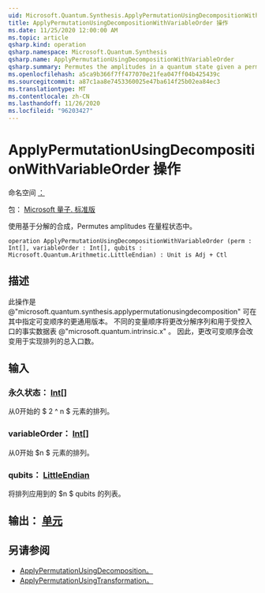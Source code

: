 ```yaml
---
uid: Microsoft.Quantum.Synthesis.ApplyPermutationUsingDecompositionWithVariableOrder
title: ApplyPermutationUsingDecompositionWithVariableOrder 操作
ms.date: 11/25/2020 12:00:00 AM
ms.topic: article
qsharp.kind: operation
qsharp.namespace: Microsoft.Quantum.Synthesis
qsharp.name: ApplyPermutationUsingDecompositionWithVariableOrder
qsharp.summary: Permutes the amplitudes in a quantum state given a permutation using decomposition-based synthesis.
ms.openlocfilehash: a5ca9b366f7ff477070e21fea047ff04b425439c
ms.sourcegitcommit: a87c1aa8e7453360025e47ba614f25b02ea84ec3
ms.translationtype: MT
ms.contentlocale: zh-CN
ms.lasthandoff: 11/26/2020
ms.locfileid: "96203427"
---
```

# <a name="applypermutationusingdecompositionwithvariableorder-operation"></a>ApplyPermutationUsingDecompositionWithVariableOrder 操作

命名空间 [：](xref:Microsoft.Quantum.Synthesis)

包： [Microsoft 量子. 标准版](https://nuget.org/packages/Microsoft.Quantum.Standard)


使用基于分解的合成，Permutes amplitudes 在量程状态中。

```qsharp
operation ApplyPermutationUsingDecompositionWithVariableOrder (perm : Int[], variableOrder : Int[], qubits : Microsoft.Quantum.Arithmetic.LittleEndian) : Unit is Adj + Ctl
```


## <a name="description"></a>描述

此操作是 @"microsoft.quantum.synthesis.applypermutationusingdecomposition" 可在其中指定可变顺序的更通用版本。 不同的变量顺序将更改分解序列和用于受控入口的事实数据表 @"microsoft.quantum.intrinsic.x" 。  因此，更改可变顺序会改变用于实现排列的总入口数。

## <a name="input"></a>输入

### <a name="perm--int"></a>永久状态： [Int](xref:microsoft.quantum.lang-ref.int)[]

从0开始的 $ 2 ^ n $ 元素的排列。


### <a name="variableorder--int"></a>variableOrder： [Int](xref:microsoft.quantum.lang-ref.int)[]

从0开始 $n $ 元素的排列。


### <a name="qubits--littleendian"></a>qubits： [LittleEndian](xref:Microsoft.Quantum.Arithmetic.LittleEndian)

将排列应用到的 $n $ qubits 的列表。



## <a name="output--unit"></a>输出： [单元](xref:microsoft.quantum.lang-ref.unit)



## <a name="see-also"></a>另请参阅

- [ApplyPermutationUsingDecomposition。](xref:Microsoft.Quantum.Synthesis.ApplyPermutationUsingDecomposition)
- [ApplyPermutationUsingTransformation。](xref:Microsoft.Quantum.Synthesis.ApplyPermutationUsingTransformation)